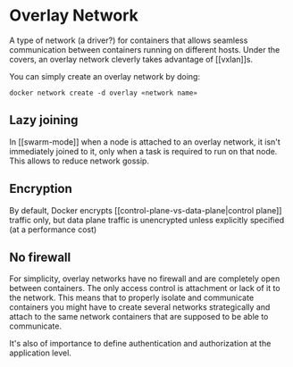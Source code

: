 # Overlay Network
A type of network (a driver?) for containers that allows seamless communication between containers running on different hosts. Under the covers, an overlay network cleverly takes advantage of [[vxlan]]s.

You can simply create an overlay network by doing:

```
docker network create -d overlay «network name»
```

## Lazy joining
In [[swarm-mode]] when a node is attached to an overlay network, it isn't immediately joined to it, only when a task is required to run on that node. This allows to reduce network gossip.

## Encryption
By default, Docker encrypts [[control-plane-vs-data-plane|control plane]] traffic only, but data plane traffic is unencrypted unless explicitly specified (at a performance cost)

## No firewall
For simplicity, overlay networks have no firewall and are completely open between containers. The only access control is attachment or lack of it to the network. This means that to properly isolate and communicate containers you might have to create several networks strategically and attach to the same network containers that are supposed to be able to communicate.

It's also of importance to define authentication and authorization at the application level.
